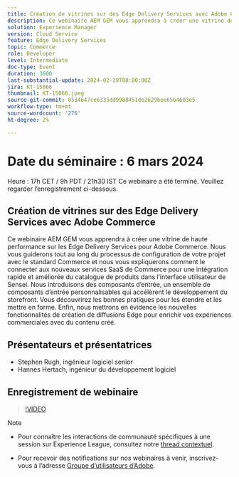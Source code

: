 ```yaml
---
title: Création de vitrines sur des Edge Delivery Services avec Adobe Commerce
description: Ce webinaire AEM GEM vous apprendra à créer une vitrine de haute performance sur les Edge Delivery Services pour Adobe Commerce. Nous vous guiderons tout au long du processus de configuration de votre projet avec le standard Commerce et nous vous expliquerons comment le connecter aux nouveaux services SaaS de Commerce pour une intégration rapide et améliorée du catalogue de produits dans l’interface utilisateur de Sensei. Nous introduisons des composants d’entrée, un ensemble de composants d’entrée personnalisables qui accélèrent le développement du storefront. Vous découvrirez les bonnes pratiques pour les étendre et les mettre en forme. Enfin, nous mettrons en évidence les nouvelles fonctionnalités de création de diffusions Edge pour enrichir vos expériences commerciales avec du contenu créé.
solution: Experience Manager
version: Cloud Service
feature: Edge Delivery Services
topic: Commerce
role: Developer
level: Intermediate
doc-type: Event
duration: 3600
last-substantial-update: 2024-02-29T00:00:00Z
jira: KT-15066
thumbnail: KT-15066.jpeg
source-git-commit: 0534647ce6335dd9988451de2629bee65b4603e5
workflow-type: tm+mt
source-wordcount: '276'
ht-degree: 2%

---
```


# Date du séminaire : 6 mars 2024

Heure : 17h CET / 9h PDT / 21h30 IST Ce webinaire a été terminé. Veuillez regarder l’enregistrement ci-dessous.

## Création de vitrines sur des Edge Delivery Services avec Adobe Commerce

Ce webinaire AEM GEM vous apprendra à créer une vitrine de haute performance sur les Edge Delivery Services pour Adobe Commerce. Nous vous guiderons tout au long du processus de configuration de votre projet avec le standard Commerce et nous vous expliquerons comment le connecter aux nouveaux services SaaS de Commerce pour une intégration rapide et améliorée du catalogue de produits dans l’interface utilisateur de Sensei. Nous introduisons des composants d’entrée, un ensemble de composants d’entrée personnalisables qui accélèrent le développement du storefront. Vous découvrirez les bonnes pratiques pour les étendre et les mettre en forme. Enfin, nous mettrons en évidence les nouvelles fonctionnalités de création de diffusions Edge pour enrichir vos expériences commerciales avec du contenu créé.

## Présentateurs et présentatrices

* Stephen Rugh, ingénieur logiciel senior
* Hannes Hertach, ingénieur du développement logiciel

## Enregistrement de webinaire

>[!VIDEO](https://video.tv.adobe.com/v/3427729)

>[!NOTE]
> 
>* Pour connaître les interactions de communauté spécifiques à une session sur Experience League, consultez notre [thread contextuel](https://adobe.ly/48m4dEm).
>
>* Pour recevoir des notifications sur nos webinaires à venir, inscrivez-vous à l’adresse [Groupe d’utilisateurs d’Adobe](https://aem-augs.adobe.com/).
